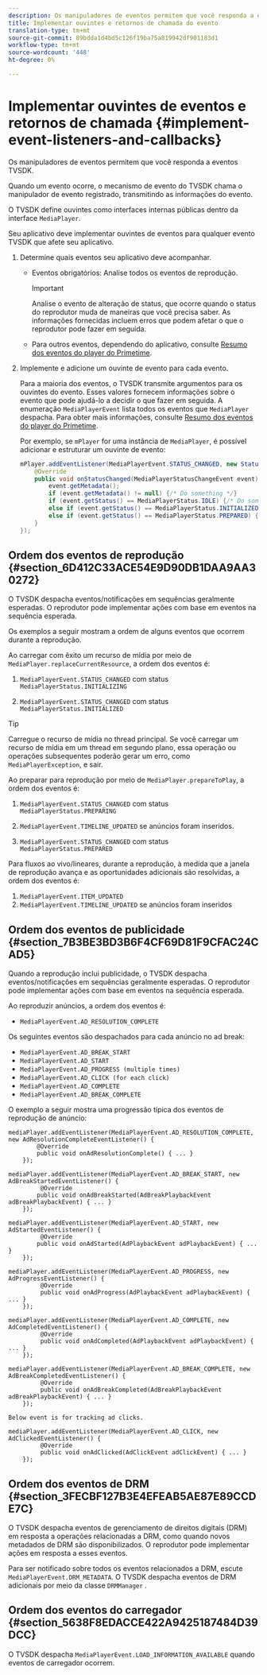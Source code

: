 ```yaml
---
description: Os manipuladores de eventos permitem que você responda a eventos TVSDK.
title: Implementar ouvintes e retornos de chamada do evento
translation-type: tm+mt
source-git-commit: 89bdda1d4bd5c126f19ba75a819942df901183d1
workflow-type: tm+mt
source-wordcount: '448'
ht-degree: 0%

---
```



# Implementar ouvintes de eventos e retornos de chamada {#implement-event-listeners-and-callbacks}

Os manipuladores de eventos permitem que você responda a eventos TVSDK.

Quando um evento ocorre, o mecanismo de evento do TVSDK chama o manipulador de evento registrado, transmitindo as informações do evento.

O TVSDK define ouvintes como interfaces internas públicas dentro da interface `MediaPlayer`.

Seu aplicativo deve implementar ouvintes de eventos para qualquer evento TVSDK que afete seu aplicativo.

1. Determine quais eventos seu aplicativo deve acompanhar.

   * Eventos obrigatórios: Analise todos os eventos de reprodução.

      >[!IMPORTANT]
      >
      >Analise o evento de alteração de status, que ocorre quando o status do reprodutor muda de maneiras que você precisa saber. As informações fornecidas incluem erros que podem afetar o que o reprodutor pode fazer em seguida.

   * Para outros eventos, dependendo do aplicativo, consulte [Resumo dos eventos do player do Primetime](../../android-3x-events-notifications/events-summary/android-3x-events-summary.md).

1. Implemente e adicione um ouvinte de evento para cada evento.

   Para a maioria dos eventos, o TVSDK transmite argumentos para os ouvintes do evento. Esses valores fornecem informações sobre o evento que pode ajudá-lo a decidir o que fazer em seguida. A enumeração `MediaPlayerEvent` lista todos os eventos que `MediaPlayer` despacha. Para obter mais informações, consulte [Resumo dos eventos do player do Primetime](../../android-3x-events-notifications/events-summary/android-3x-events-summary.md).

   Por exemplo, se `mPlayer` for uma instância de `MediaPlayer`, é possível adicionar e estruturar um ouvinte de evento:

   ```java
   mPlayer.addEventListener(MediaPlayerEvent.STATUS_CHANGED, new StatusChangeEventListener() { 
       @Override 
       public void onStatusChanged(MediaPlayerStatusChangeEvent event) { 
           event.getMetadata(); 
           if (event.getMetadata() != null) {/* Do something */} 
           if (event.getStatus() == MediaPlayerStatus.IDLE) {/* Do something */} 
           else if (event.getStatus() == MediaPlayerStatus.INITIALIZED) {/* Do something */} 
           else if (event.getStatus() == MediaPlayerStatus.PREPARED) {/* Do something */} 
       } 
   }); 
   ```

## Ordem dos eventos de reprodução {#section_6D412C33ACE54E9D90DB1DAA9AA30272}

O TVSDK despacha eventos/notificações em sequências geralmente esperadas. O reprodutor pode implementar ações com base em eventos na sequência esperada.

Os exemplos a seguir mostram a ordem de alguns eventos que ocorrem durante a reprodução.

Ao carregar com êxito um recurso de mídia por meio de `MediaPlayer.replaceCurrentResource`, a ordem dos eventos é:

1. `MediaPlayerEvent.STATUS_CHANGED` com status  `MediaPlayerStatus.INITIALIZING`

1. `MediaPlayerEvent.STATUS_CHANGED` com status  `MediaPlayerStatus.INITIALIZED`

>[!TIP]
>
>Carregue o recurso de mídia no thread principal. Se você carregar um recurso de mídia em um thread em segundo plano, essa operação ou operações subsequentes poderão gerar um erro, como `MediaPlayerException`, e sair.

Ao preparar para reprodução por meio de `MediaPlayer.prepareToPlay`, a ordem dos eventos é:

1. `MediaPlayerEvent.STATUS_CHANGED` com status  `MediaPlayerStatus.PREPARING`

1. `MediaPlayerEvent.TIMELINE_UPDATED` se anúncios foram inseridos.
1. `MediaPlayerEvent.STATUS_CHANGED` com status  `MediaPlayerStatus.PREPARED`

Para fluxos ao vivo/lineares, durante a reprodução, à medida que a janela de reprodução avança e as oportunidades adicionais são resolvidas, a ordem dos eventos é:

1. `MediaPlayerEvent.ITEM_UPDATED`
1. `MediaPlayerEvent.TIMELINE_UPDATED` se anúncios foram inseridos

## Ordem dos eventos de publicidade {#section_7B3BE3BD3B6F4CF69D81F9CFAC24CAD5}

Quando a reprodução inclui publicidade, o TVSDK despacha eventos/notificações em sequências geralmente esperadas. O reprodutor pode implementar ações com base em eventos na sequência esperada.

Ao reproduzir anúncios, a ordem dos eventos é:

* `MediaPlayerEvent.AD_RESOLUTION_COMPLETE`

Os seguintes eventos são despachados para cada anúncio no ad break:

* `MediaPlayerEvent.AD_BREAK_START`
* `MediaPlayerEvent.AD_START`
* `MediaPlayerEvent.AD_PROGRESS (multiple times)`
* `MediaPlayerEvent.AD_CLICK (for each click)`
* `MediaPlayerEvent.AD_COMPLETE`
* `MediaPlayerEvent.AD_BREAK_COMPLETE`

O exemplo a seguir mostra uma progressão típica dos eventos de reprodução de anúncio:

```
mediaPlayer.addEventListener(MediaPlayerEvent.AD_RESOLUTION_COMPLETE, new AdResolutionCompleteEventListener() { 
        @Override 
        public void onAdResolutionComplete() { ... } 
    }); 
 
mediaPlayer.addEventListener(MediaPlayerEvent.AD_BREAK_START, new AdBreakStartedEventListener() { 
         @Override 
        public void onAdBreakStarted(AdBreakPlaybackEvent adBreakPlaybackEvent) { ... } 
    }); 
 
mediaPlayer.addEventListener(MediaPlayerEvent.AD_START, new AdStartedEventListener() { 
         @Override 
        public void onAdStarted(AdPlaybackEvent adPlaybackEvent) { ... } 
    }); 
 
mediaPlayer.addEventListener(MediaPlayerEvent.AD_PROGRESS, new AdProgressEventListener() { 
         @Override 
         public void onAdProgress(AdPlaybackEvent adPlaybackEvent) { ... } 
    }); 
 
mediaPlayer.addEventListener(MediaPlayerEvent.AD_COMPLETE, new AdCompletedEventListener() { 
         @Override 
         public void onAdCompleted(AdPlaybackEvent adPlaybackEvent) { ... } 
    }); 
 
mediaPlayer.addEventListener(MediaPlayerEvent.AD_BREAK_COMPLETE, new AdBreakCompletedEventListener() { 
         @Override 
         public void onAdBreakCompleted(AdBreakPlaybackEvent adBreakPlaybackEvent) { ... } 
    }); 
 
Below event is for tracking ad clicks. 
 
mediaPlayer.addEventListener(MediaPlayerEvent.AD_CLICK, new AdClickedEventListener() { 
         @Override 
         public void onAdClicked(AdClickEvent adClickEvent) { ... } 
    });
```

## Ordem dos eventos de DRM {#section_3FECBF127B3E4EFEAB5AE87E89CCDE7C}

O TVSDK despacha eventos de gerenciamento de direitos digitais (DRM) em resposta a operações relacionadas a DRM, como quando novos metadados de DRM são disponibilizados. O reprodutor pode implementar ações em resposta a esses eventos.

Para ser notificado sobre todos os eventos relacionados a DRM, escute `MediaPlayerEvent.DRM_METADATA`. O TVSDK despacha eventos de DRM adicionais por meio da classe `DRMManager` .

## Ordem dos eventos do carregador {#section_5638F8EDACCE422A9425187484D39DCC}

O TVSDK despacha `MediaPlayerEvent.LOAD_INFORMATION_AVAILABLE` quando eventos de carregador ocorrem.